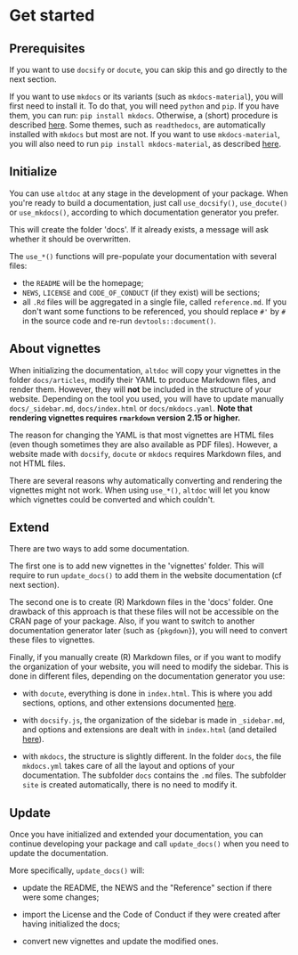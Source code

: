 # Get started

## Prerequisites

If you want to use `docsify` or `docute`, you can skip this and go directly to the next section.

If you want to use `mkdocs` or its variants (such as `mkdocs-material`), you will first need to install it. To do that, you will need `python` and `pip`. If you have them, you can run: `pip install mkdocs`. Otherwise, a (short) procedure is described [here](https://www.mkdocs.org/user-guide/installation/). Some themes, such as `readthedocs`, are automatically installed with `mkdocs` but most are not. If you want to use `mkdocs-material`, you will also need to run `pip install mkdocs-material`, as described [here](https://squidfunk.github.io/mkdocs-material/getting-started/#with-pip).

## Initialize

You can use `altdoc` at any stage in the development of your package. When you're ready to build a documentation, just call `use_docsify()`, `use_docute()` or `use_mkdocs()`, according to which documentation generator you prefer.

This will create the folder 'docs'. If it already exists, a message will ask whether it should be overwritten. 

The `use_*()` functions will pre-populate your documentation with several files:

* the `README` will be the homepage;
* `NEWS`, `LICENSE` and `CODE_OF_CONDUCT` (if they exist) will be sections;
* all `.Rd` files will be aggregated in a single file, called `reference.md`. If you don't want some functions to be referenced, you should replace `#'` by `#` in the source code and re-run `devtools::document()`.

## About vignettes

When initializing the documentation, `altdoc` will copy your vignettes in the folder `docs/articles`, modify their YAML to produce Markdown files, and render them. However, they will **not** be included in the structure of your website. Depending on the tool you used, you will have to update manually `docs/_sidebar.md`, `docs/index.html` or `docs/mkdocs.yaml`. **Note that rendering vignettes requires `rmarkdown` version 2.15 or higher.**

The reason for changing the YAML is that most vignettes are HTML files (even though sometimes they are also available as PDF files). However, a website made with `docsify`, `docute` or `mkdocs` requires Markdown files, and not HTML files. 


<Note type="warning">

There are several reasons why automatically converting and rendering the vignettes might not work. When using `use_*()`, `altdoc` will let you know which vignettes could be converted and which couldn't. 

</Note>


## Extend 

There are two ways to add some documentation.

The first one is to add new vignettes in the 'vignettes' folder. This will require to run `update_docs()` to add them in the website documentation (cf next section). 

The second one is to create (R) Markdown files in the 'docs' folder. One drawback of this approach is that these files will not be accessible on the CRAN page of your package. Also, if you want to switch to another documentation generator later (such as `{pkgdown}`), you will need to convert these files to vignettes.

Finally, if you manually create (R) Markdown files, or if you want to modify the organization of your website, you will need to modify the sidebar. This is done in different files, depending on the documentation generator you use:

* with `docute`, everything is done in `index.html`. This is where you add sections, options, and other extensions documented [here](https://docute.org).

* with `docsify.js`, the organization of the sidebar is made in `_sidebar.md`, and options and extensions are dealt with in `index.html` (and detailed [here](https://docsify.js.org/#/)).

* with `mkdocs`, the structure is slightly different. In the folder `docs`, the file `mkdocs.yml` takes care of all the layout and options of your documentation. The subfolder `docs` contains the `.md` files. The subfolder `site` is created automatically, there is no need to modify it.

## Update 

Once you have initialized and extended your documentation, you can continue developing your package and call `update_docs()` when you need to update the documentation.

More specifically, `update_docs()` will:

* update the README, the NEWS and the "Reference" section if there were some changes;

* import the License and the Code of Conduct if they were created after having initialized the docs;

* convert new vignettes and update the modified ones.



